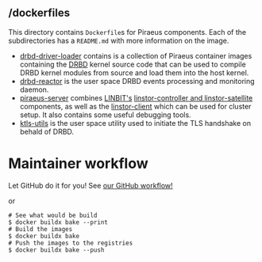 ## /dockerfiles

This directory contains `Dockerfile`s for Piraeus components. Each of the subdirectories has
a `README.md` with more information on the image.

- [drbd-driver-loader](./drbd-driver-loader) contains is a collection of Piraeus container images
  containing the [DRBD](https://github.com/LINBIT/drbd-9.0) kernel source code that can be used to compile DRBD
  kernel modules from source and load them into the host kernel.
- [drbd-reactor](./drbd-reactor) is the user space DRBD events processing and monitoring daemon.
- [piraeus-server](./piraeus-server) combines [LINBIT's](https://www.linbit.com)
  [linstor-controller and linstor-satellite](https://github.com/LINBIT/linstor-server) components, as well as the
  [linstor-client](https://github.com/LINBIT/linstor-client) which can be used for cluster setup.  It also
  contains some useful debugging tools.
- [ktls-utils](./ktls-utils) is the user space utility used to initiate the TLS handshake on behald of DRBD.

# Maintainer workflow
Let GitHub do it for you! See [our GitHub workflow!](../../.github/workflows/build-docker.yaml)

or

```shell
# See what would be build
$ docker buildx bake --print
# Build the images
$ docker buildx bake
# Push the images to the registries
$ docker buildx bake --push
```
